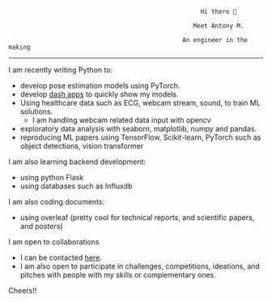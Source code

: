                                                          Hi there 👋
                                                         
                                                       Meet Antony M.

                                                    An engineer in the making

---
I am recently writing Python to:
  - develop pose estimation models using PyTorch.
  - develop [dash apps](https://dash.plotly.com/) to quickly show my models.
  - Using healthcare data such as ECG, webcam stream, sound, to train ML solutions.
      - I am handling webcam related data input with opencv
  - exploratory data analysis with seaborn, matplotlib, numpy and pandas.
  -  reproducing ML papers using TensorFlow, Scikit-learn, PyTorch such as object detections, vision transformer

I am also learning backend development:
  - using python Flask
  - using databases such as Influxdb

I am also coding documents:
 - using overleaf (pretty cool for technical reports, and scientific papers, and posters)

I am open to collaborations
- I can be contacted [here](https://antony-gitau.github.io/).
- I am also open to participate in challenges, competitions, ideations, and pitches with people with my skills or complementary ones.

Cheers!!









